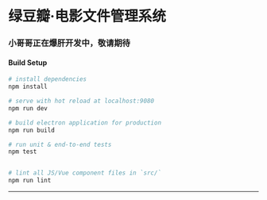 
# 绿豆瓣·电影文件管理系统

### 小哥哥正在爆肝开发中，敬请期待

#### Build Setup

``` bash
# install dependencies
npm install

# serve with hot reload at localhost:9080
npm run dev

# build electron application for production
npm run build

# run unit & end-to-end tests
npm test


# lint all JS/Vue component files in `src/`
npm run lint

```

---
